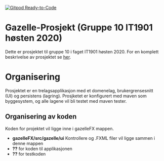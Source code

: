 [![Gitpod Ready-to-Code](https://img.shields.io/badge/Gitpod-Ready--to--Code-blue?logo=gitpod)](https://gitpod.idi.ntnu.no/#https://gitlab.stud.idi.ntnu.no/it1901/groups-2020/gr2010/gr2010) 

# Gazelle-Prosjekt (Gruppe 10 IT1901 høsten 2020)

Dette er prosjektet til gruppe 10 i faget IT1901 høsten 2020.
For en komplett beskrivelse av prosjektet se [her](gazelleFX/README.md).

# Organisering

Prosjektet er en trelagsapplikasjon med et domenelag, brukergrensesnitt (UI) og persistens (lagring).
Prosjketet er konfigurert med maven som byggesystem, og alle lagene vil bli testet med maven tester.

## Organisering av koden

Koden for projektet vil ligge inne i gazelleFX mappen.
- **gazelleFX/src/gazelle/ui** Kontrollere og .FXML filer vil ligge sammen i denne mappen
- **??** for koden til applikasjonen
- **??** for testkoden 
